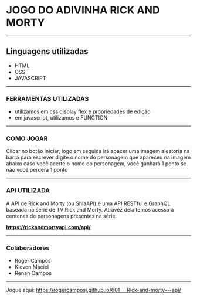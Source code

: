 # JOGO DO ADIVINHA RICK AND MORTY

---

## Linguagens utilizadas

* HTML
* CSS
* JAVASCRIPT

---

### FERRAMENTAS UTILIZADAS

* utilizamos em css display flex e propriedades de edição
* em javascript, utilizamos e FUNCTION

---

### COMO JOGAR

Clicar no botão iniciar, logo em seguida irá apacer uma imagem aleatoria
na barra para escrever digite o nome do personagem que apareceu na imagem abaixo
caso você acerte o nome do personagem, você ganhará 1 ponto 
se não você perderá 1 ponto 

---

### API UTILIZADA

A API de Rick and Morty (ou ShlaAPI) é uma API RESTful e GraphQL baseada na série de TV Rick and Morty. Atravéz dela temos acesso á centenas de personagens presentes na série.

**https://rickandmortyapi.com/api/**

---

### Colaboradores

* Roger Campos
* Kleven Maciel
* Renan Campos

---

Jogue aqui: https://rogercamposj.github.io/601---Rick-and-morty---api/
